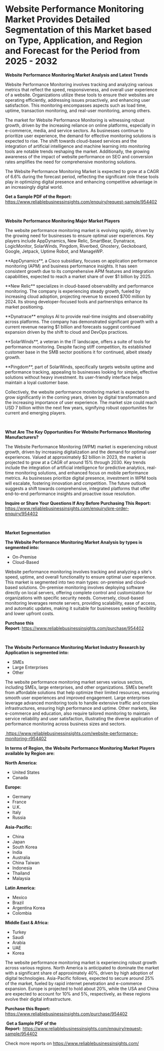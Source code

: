 <p><h1>Website Performance Monitoring Market Provides Detailed Segmentation of this Market based on Type, Application, and Region and Forecast for the Period from 2025 - 2032</h1></p><p><strong>Website Performance Monitoring Market Analysis and Latest Trends</strong></p>
<p><p>Website Performance Monitoring involves tracking and analyzing various metrics that reflect the speed, responsiveness, and overall user experience of a website. Organizations utilize these tools to ensure their websites are operating efficiently, addressing issues proactively, and enhancing user satisfaction. This monitoring encompasses aspects such as load time, uptime, transaction monitoring, and real-user monitoring, among others.</p><p>The market for Website Performance Monitoring is witnessing robust growth, driven by the increasing reliance on online platforms, especially in e-commerce, media, and service sectors. As businesses continue to prioritize user experience, the demand for effective monitoring solutions is expected to rise. The shift towards cloud-based services and the integration of artificial intelligence and machine learning into monitoring tools are notable trends reshaping the market. Additionally, the growing awareness of the impact of website performance on SEO and conversion rates amplifies the need for comprehensive monitoring solutions.</p><p>The Website Performance Monitoring Market is expected to grow at a CAGR of 6.6% during the forecast period, reflecting the significant role these tools play in optimizing digital presence and enhancing competitive advantage in an increasingly digital world.</p></p>
<p><strong>Get a Sample PDF of the Report:&nbsp;</strong> <a href="https://www.reliablebusinessinsights.com/enquiry/request-sample/954402?utm_campaign=2099&utm_medium=2&utm_source=Github&utm_content=ia&utm_term=07032025&utm_id=website-performance-monitoring">https://www.reliablebusinessinsights.com/enquiry/request-sample/954402</a></p>
<p>&nbsp;</p>
<p><strong>Website Performance Monitoring Major Market Players</strong></p>
<p><p>The website performance monitoring market is evolving rapidly, driven by the growing need for businesses to ensure optimal user experiences. Key players include AppDynamics, New Relic, SmartBear, Dynatrace, LogicMonitor, SolarWinds, Pingdom, Riverbed, Ghostery, Geckoboard, Google, Jetpack, Uptime Robot, and ManageWP.</p><p>**AppDynamics**, a Cisco subsidiary, focuses on application performance monitoring (APM) and business performance insights. It has seen consistent growth due to its comprehensive APM features and integration capabilities, expected to reach a market share of over $1 billion by 2025.</p><p>**New Relic** specializes in cloud-based observability and performance monitoring. The company is experiencing steady growth, fueled by increasing cloud adoption, projecting revenue to exceed $700 million by 2024. Its strong developer-focused tools and partnerships enhance its market positioning.</p><p>**Dynatrace** employs AI to provide real-time insights and observability across platforms. The company has demonstrated significant growth with a current revenue nearing $1 billion and forecasts suggest continued expansion driven by the shift to cloud and DevOps practices.</p><p>**SolarWinds**, a veteran in the IT landscape, offers a suite of tools for performance monitoring. Despite facing stiff competition, its established customer base in the SMB sector positions it for continued, albeit steady growth.</p><p>**Pingdom**, part of SolarWinds, specifically targets website uptime and performance tracking, appealing to businesses looking for simple, effective solutions without heavy investment. Its user-friendly interface helps maintain a loyal customer base.</p><p>Collectively, the website performance monitoring market is expected to grow significantly in the coming years, driven by digital transformation and the increasing importance of user experience. The market size could reach USD 7 billion within the next few years, signifying robust opportunities for current and emerging players.</p></p>
<p>&nbsp;</p>
<p><strong>What Are The Key Opportunities For Website Performance Monitoring Manufacturers?</strong></p>
<p><p>The Website Performance Monitoring (WPM) market is experiencing robust growth, driven by increasing digitalization and the demand for optimal user experiences. Valued at approximately $2 billion in 2023, the market is projected to grow at a CAGR of around 15% through 2030. Key trends include the integration of artificial intelligence for predictive analytics, real-time monitoring solutions, and enhanced focus on mobile performance metrics. As businesses prioritize digital presence, investment in WPM tools will escalate, fostering innovation and competition. The future outlook suggests a shift towards comprehensive, integrated platforms that offer end-to-end performance insights and proactive issue resolution.</p></p>
<p><strong>Inquire or Share Your Questions If Any Before Purchasing This Report:</strong> <a href="https://www.reliablebusinessinsights.com/enquiry/pre-order-enquiry/954402?utm_campaign=2099&utm_medium=2&utm_source=Github&utm_content=ia&utm_term=07032025&utm_id=website-performance-monitoring">https://www.reliablebusinessinsights.com/enquiry/pre-order-enquiry/954402</a></p>
<p>&nbsp;</p>
<p><strong>Market Segmentation</strong></p>
<p><strong>The Website Performance Monitoring Market Analysis by types is segmented into:</strong></p>
<p><ul><li>On-Premise</li><li>Cloud-Based</li></ul></p>
<p><p>Website performance monitoring involves tracking and analyzing a site's speed, uptime, and overall functionality to ensure optimal user experience. This market is segmented into two main types: on-premise and cloud-based solutions. On-premise monitoring involves deploying software directly on local servers, offering complete control and customization for organizations with specific security needs. Conversely, cloud-based monitoring leverages remote servers, providing scalability, ease of access, and automatic updates, making it suitable for businesses seeking flexibility and lower upfront costs.</p></p>
<p><strong>Purchase this Report:&nbsp;</strong><a href="https://www.reliablebusinessinsights.com/purchase/954402?utm_campaign=2099&utm_medium=2&utm_source=Github&utm_content=ia&utm_term=07032025&utm_id=website-performance-monitoring">https://www.reliablebusinessinsights.com/purchase/954402</a></p>
<p>&nbsp;</p>
<p><strong>The Website Performance Monitoring Market Industry Research by Application is segmented into:</strong></p>
<p><ul><li>SMEs</li><li>Large Enterprises</li><li>Other</li></ul></p>
<p><p>The website performance monitoring market serves various sectors, including SMEs, large enterprises, and other organizations. SMEs benefit from affordable solutions that help optimize their limited resources, ensuring smooth user experiences and improved engagement. Large enterprises leverage advanced monitoring tools to handle extensive traffic and complex infrastructures, ensuring high performance and uptime. Other markets, like e-commerce and education, also require tailored monitoring to maintain service reliability and user satisfaction, illustrating the diverse application of performance monitoring across business sizes and sectors.</p></p>
<p><a href="https://www.reliablebusinessinsights.com/website-performance-monitoring-r954402?utm_campaign=2099&utm_medium=2&utm_source=Github&utm_content=ia&utm_term=07032025&utm_id=website-performance-monitoring">&nbsp;https://www.reliablebusinessinsights.com/website-performance-monitoring-r954402</a></p>
<p><strong>In terms of Region, the Website Performance Monitoring Market Players available by Region are:</strong></p>
<p>
    <p> <strong> North America: </strong>
        <ul>
            <li>United States</li>
            <li>Canada</li>
        </ul>
        </p> 
    <p> <strong> Europe: </strong>
        <ul>
            <li>Germany</li>
            <li>France</li>
            <li>U.K.</li>
            <li>Italy</li>
            <li>Russia</li>
        </ul>
        </p> 
    <p> <strong> Asia-Pacific: </strong>
        <ul>
            <li>China</li>
            <li>Japan</li>
            <li>South Korea</li>
            <li>India</li>
            <li>Australia</li>
            <li>China Taiwan</li>
            <li>Indonesia</li>
            <li>Thailand</li>
            <li>Malaysia</li>
        </ul>
        </p> 
    <p> <strong> Latin America: </strong>
        <ul>
            <li>Mexico</li>
            <li>Brazil</li>
            <li>Argentina Korea</li>
            <li>Colombia</li>
        </ul>
        </p> 
    <p> <strong> Middle East & Africa: </strong>
        <ul>
            <li>Turkey</li>
            <li>Saudi</li>
            <li>Arabia</li>
            <li>UAE</li>
            <li>Korea</li>
        </ul>
    </p>
    </p>
<p><p>The website performance monitoring market is experiencing robust growth across various regions. North America is anticipated to dominate the market with a significant share of approximately 40%, driven by high adoption of digital technologies. Asia-Pacific follows, expected to secure around 25% of the market, fueled by rapid internet penetration and e-commerce expansion. Europe is projected to hold about 20%, while the USA and China are expected to account for 10% and 5%, respectively, as these regions evolve their digital infrastructure.</p></p>
<p><strong>Purchase this Report: </strong><a href="https://www.reliablebusinessinsights.com/purchase/954402?utm_campaign=2099&utm_medium=2&utm_source=Github&utm_content=ia&utm_term=07032025&utm_id=website-performance-monitoring">https://www.reliablebusinessinsights.com/purchase/954402</a></p>
<p>&nbsp;<strong>Get a Sample PDF of the Report:&nbsp;&nbsp;</strong><a href="https://www.reliablebusinessinsights.com/enquiry/request-sample/954402?utm_campaign=2099&utm_medium=2&utm_source=Github&utm_content=ia&utm_term=07032025&utm_id=website-performance-monitoring">https://www.reliablebusinessinsights.com/enquiry/request-sample/954402</a></p>
<p><strong></strong></p>
<p>Check more reports on <a href="https://www.reliablebusinessinsights.com/?utm_campaign=2099&utm_medium=2&utm_source=Github&utm_content=ia&utm_term=07032025&utm_id=website-performance-monitoring">https://www.reliablebusinessinsights.com/</a></p>